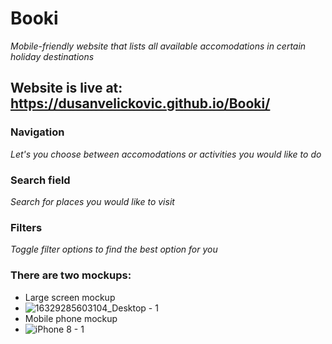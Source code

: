 # Booki
*Mobile-friendly website that lists all available accomodations in certain holiday destinations*
## Website is live at: https://dusanvelickovic.github.io/Booki/
### Navigation
*Let's you choose between accomodations or activities you would like to do*

### Search field
*Search for places you would like to visit*

### Filters
*Toggle filter options to find the best option for you*

### There are two mockups: 
- Large screen mockup
- ![16329285603104_Desktop - 1](https://user-images.githubusercontent.com/73674795/161866841-ef8b0f13-db5f-432e-90ab-63644997dc98.png)
- Mobile phone mockup
- ![iPhone 8 - 1](https://user-images.githubusercontent.com/73674795/161867063-9ee680dd-28b8-419a-89a0-51c5e7149d18.png)
